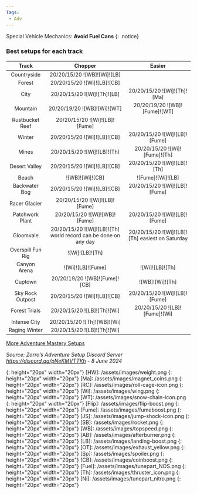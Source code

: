 ```yaml
---
Tags:
 - Adv
---
```

Special Vehicle Mechanics: **Avoid Fuel Cans**
{: .notice}

### Best setups for each track

Track | Chopper | Easier
:--: | :--: | :--:
Countryside | 20/20/15/20 ![WB]![Wi]![LB] | 
Forest | 20/20/15/20 ![Wi]![LB]![CB] | 
City | 20/20/15/20 ![Wi]![Th]![LB] | 20/20/15/20 ![Wi]![Th]![Ma]
Mountain | 20/20/19/20 ![WB]![Wi]![WT] | 20/20/19/20 ![WB]![Fume]![WT]
Rustbucket Reef | 20/20/15/20 ![Wi]![LB]![Fume] | 
Winter | 20/20/15/20 ![Wi]![LB]![CB] | 20/20/15/20 ![Wi]![LB]![Fume]
Mines | 20/20/15/20 ![Wi]![LB]![Th] | 20/20/15/20 ![Wi]![Fume]![Th]
Desert Valley | 20/20/15/20 ![Wi]![LB]![CB] | 20/20/15/20 ![Wi]![LB]![Th]
Beach | ![WB]![Wi]![CB] | ![Fume]![Wi]![LB]
Backwater Bog | 20/20/15/20 ![Wi]![LB]![CB] | 20/20/15/20 ![Wi]![LB]![Fume]
Racer Glacier | 20/20/15/20 ![Wi]![LB]![Fume] | 
Patchwork Plant | 20/20/15/20 ![Wi]![WB]![Fume] | 20/20/15/20 ![Wi]![LB]![Fume]
Gloomvale | 20/20/15/20 ![Wi]![LB]![Th] world record can be done on any day | 20/20/15/20 ![Wi]![LB]![Th] easiest on Saturday
Overspill Fun Rig | ![Wi]![LB]![Th] | 
Canyon Arena | ![Wi]![LB]![Fume] | ![Wi]![LB]![Th]
Cuptown | 20/20/19/20 ![WB]![Fume]![CB] | ![WB]![Wi]![Th]
Sky Rock Outpost | 20/20/15/20 ![Wi]![LB]![CB] | 20/20/15/20 ![Wi]![LB]![Fume]
Forest Trials | 20/20/15/20 ![LB]![Th]![Wi] | 20/20/15/20 ![LB]![Fume]![Wi]
Intense City | 20/20/15/20 ![Th]![WB]![Wi] | 
Raging Winter | 20/20/15/20 ![LB]![Th]![Wi] | 

[More Adventure Mastery Setups](/info/#adventures)  

*Source: Zorro’s Adventure Setup Discord Server https://discord.gg/pNeKMVTTKh - 8 June 2024*

[AC]: /assets/images/aircontrol.png
{: height="20px" width="20px"}
[HW]: /assets/images/weight.png
{: height="20px" width="20px"}
[Ma]: /assets/images/magnet_coins.png
{: height="20px" width="20px"}
[RC]: /assets/images/roll-cage-icon.png
{: height="20px" width="20px"}
[Wi]: /assets/images/wing.png
{: height="20px" width="20px"}
[WT]: /assets/images/snow-chain-icon.png
{: height="20px" width="20px"}
[Flip]: /assets/images/flip-boost.png
{: height="20px" width="20px"}
[Fume]: /assets/images/fumeboost.png
{: height="20px" width="20px"}
[JS]: /assets/images/jump-shock-icon.png
{: height="20px" width="20px"}
[SB]: /assets/images/rocket.png
{: height="20px" width="20px"}
[WB]: /assets/images/topspeed.png
{: height="20px" width="20px"}
[AB]: /assets/images/afterburner.png
{: height="20px" width="20px"}
[LB]: /assets/images/landing-boost.png
{: height="20px" width="20px"}
[OT]: /assets/images/exhaust_yellow.png
{: height="20px" width="20px"}
[Sp]: /assets/images/spoiler.png
{: height="20px" width="20px"}
[CB]: /assets/images/coinboost.png
{: height="20px" width="20px"}
[Fuel]: /assets/images/tunepart_NOS.png
{: height="20px" width="20px"}
[Th]: /assets/images/thruster_icon.png
{: height="20px" width="20px"}
[Ni]: /assets/images/tunepart_nitro.png
{: height="20px" width="20px"}
